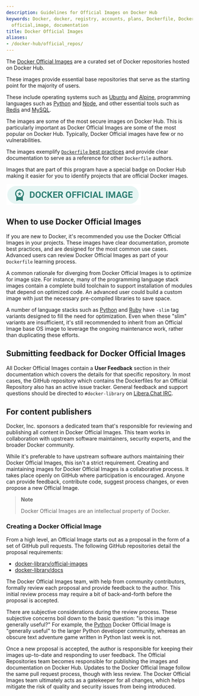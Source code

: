 ```yaml
---
description: Guidelines for Official Images on Docker Hub
keywords: Docker, docker, registry, accounts, plans, Dockerfile, Docker Hub, docs,
  official,image, documentation
title: Docker Official Images
aliases:
- /docker-hub/official_repos/
---
```


The [Docker Official Images](https://hub.docker.com/search?q=&type=image&image_filter=official) are a
curated set of Docker repositories hosted on Docker Hub.

These images provide essential base repositories that serve as the starting point for the majority of users.

These include operating systems such as [Ubuntu](https://hub.docker.com/_/ubuntu/) and [Alpine](https://hub.docker.com/_/alpine/), programming languages such as [Python](https://hub.docker.com/_/python) and [Node](https://hub.docker.com/_/node), and other essential tools such as [Redis](https://hub.docker.com/_/redis) and [MySQL](https://hub.docker.com/_/mysql).

The images are some of the most secure images on Docker Hub. This is particularly important as Docker Official Images are some of the most popular on Docker Hub. Typically, Docker Official images have few or no vulnerabilities.

The images exemplify [`Dockerfile` best practices](/engine/userguide/eng-image/dockerfile_best-practices/) and provide clear documentation to serve as a reference for other `Dockerfile` authors.

Images that are part of this program have a special badge on Docker Hub making it easier for you to identify projects that are official Docker images.

![Docker official image badge](./images/official-image-badge-iso.png)

## When to use Docker Official Images

If you are new to Docker, it's recommended you use the Docker Official Images in your
projects. These images have clear documentation, promote best practices,
and are designed for the most common use cases. Advanced users can
review Docker Official Images as part of your `Dockerfile` learning process.

A common rationale for diverging from Docker Official Images is to optimize for
image size. For instance, many of the programming language stack images contain
a complete build toolchain to support installation of modules that depend on
optimized code. An advanced user could build a custom image with just the
necessary pre-compiled libraries to save space.

A number of language stacks such as
[Python](https://hub.docker.com/_/python/) and
[Ruby](https://hub.docker.com/_/ruby/) have `-slim` tag variants
designed to fill the need for optimization. Even when these "slim" variants are
insufficient, it's still recommended to inherit from an Official Image
base OS image to leverage the ongoing maintenance work, rather than duplicating
these efforts.

## Submitting feedback for Docker Official Images

All Docker Official Images contain a **User Feedback** section in their
documentation which covers the details for that specific repository. In most
cases, the GitHub repository which contains the Dockerfiles for an Official
Repository also has an active issue tracker. General feedback and support
questions should be directed to `#docker-library` on [Libera.Chat IRC](https://libera.chat).

## For content publishers

Docker, Inc. sponsors a dedicated team that's responsible for reviewing and
publishing all content in Docker Official Images. This team works in
collaboration with upstream software maintainers, security experts, and the
broader Docker community.

While it's preferable to have upstream software authors maintaining their
Docker Official Images, this isn't a strict requirement. Creating
and maintaining images for Docker Official Images is a collaborative process. It takes
place openly on GitHub where participation is encouraged. Anyone can provide
feedback, contribute code, suggest process changes, or even propose a new
Official Image.

> **Note**
>
> Docker Official Images are an intellectual property of Docker.

### Creating a Docker Official Image

From a high level, an Official Image starts out as a proposal in the form
of a set of GitHub pull requests. The following GitHub repositories detail the proposal requirements:

- [docker-library/official-images](https://github.com/docker-library/official-images)
- [docker-library/docs](https://github.com/docker-library/docs)

The Docker Official Images team, with help from community contributors, formally
review each proposal and provide feedback to the author. This initial review
process may require a bit of back-and-forth before the proposal is accepted.

There are subjective considerations during the review process. These
subjective concerns boil down to the basic question: "is this image generally
useful?" For example, the [Python](https://hub.docker.com/_/python/)
Docker Official Image is "generally useful" to the larger Python developer
community, whereas an obscure text adventure game written in Python last week is
not.

Once a new proposal is accepted, the author is responsible for keeping
their images up-to-date and responding to user feedback. The Official
Repositories team becomes responsible for publishing the images and
documentation on Docker Hub. Updates to the Docker Official Image follow the same pull request process, though with less review. The Docker Official Images team ultimately acts as a gatekeeper for all changes, which helps mitigate the risk of quality and security issues from being introduced.
